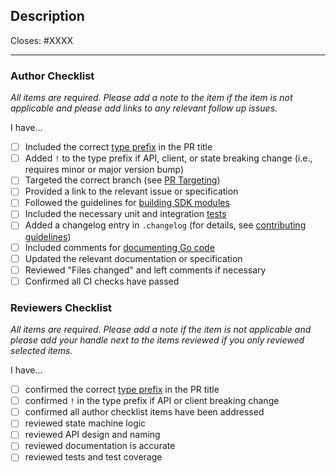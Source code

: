<!--
The production pull request template is for types feat, fix, deps, or refactor.
-->

## Description

Closes: #XXXX

<!-- Add a description of the changes that this PR introduces and the files that
are the most critical to review. -->

<!-- Pull requests that sit inactive for longer than 14 days will be closed.  -->

---

### Author Checklist

*All items are required. Please add a note to the item if the item is not applicable and
please add links to any relevant follow up issues.*

I have...

* [ ] Included the correct [type prefix](https://github.com/commitizen/conventional-commit-types/blob/v3.0.0/index.json) in the PR title
* [ ] Added `!` to the type prefix if API, client, or state breaking change (i.e., requires minor or major version bump)
* [ ] Targeted the correct branch (see [PR Targeting](https://github.com/atomone-hub/govgen/blob/main/CONTRIBUTING.md#pr-targeting))
* [ ] Provided a link to the relevant issue or specification
* [ ] Followed the guidelines for [building SDK modules](https://github.com/cosmos/cosmos-sdk/blob/main/docs/docs/building-modules)
* [ ] Included the necessary unit and integration [tests](https://github.com/atomone-hub/govgen/blob/main/CONTRIBUTING.md#testing)
* [ ] Added a changelog entry in `.changelog` (for details, see [contributing guidelines](../../CONTRIBUTING.md#changelog))
* [ ] Included comments for [documenting Go code](https://blog.golang.org/godoc)
* [ ] Updated the relevant documentation or specification
* [ ] Reviewed "Files changed" and left comments if necessary <!-- relevant if the changes are not obvious  -->
* [ ] Confirmed all CI checks have passed

### Reviewers Checklist

*All items are required. Please add a note if the item is not applicable and please add
your handle next to the items reviewed if you only reviewed selected items.*

I have...

* [ ] confirmed the correct [type prefix](https://github.com/commitizen/conventional-commit-types/blob/v3.0.0/index.json) in the PR title
* [ ] confirmed `!` in the type prefix if API or client breaking change
* [ ] confirmed all author checklist items have been addressed 
* [ ] reviewed state machine logic
* [ ] reviewed API design and naming
* [ ] reviewed documentation is accurate
* [ ] reviewed tests and test coverage
